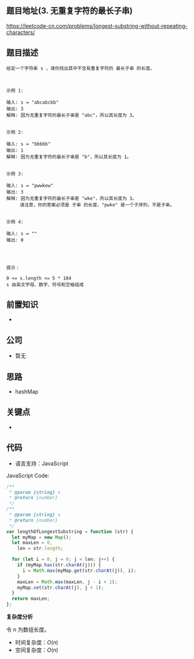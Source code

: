 ## 题目地址(3. 无重复字符的最长子串)

https://leetcode-cn.com/problems/longest-substring-without-repeating-characters/

## 题目描述

```
给定一个字符串 s ，请你找出其中不含有重复字符的 最长子串 的长度。

 

示例 1:

输入: s = "abcabcbb"
输出: 3
解释: 因为无重复字符的最长子串是 "abc"，所以其长度为 3。


示例 2:

输入: s = "bbbbb"
输出: 1
解释: 因为无重复字符的最长子串是 "b"，所以其长度为 1。


示例 3:

输入: s = "pwwkew"
输出: 3
解释: 因为无重复字符的最长子串是 "wke"，所以其长度为 3。
     请注意，你的答案必须是 子串 的长度，"pwke" 是一个子序列，不是子串。


示例 4:

输入: s = ""
输出: 0


 

提示：

0 <= s.length <= 5 * 104
s 由英文字母、数字、符号和空格组成
```

## 前置知识

-

## 公司

- 暂无

## 思路

- hashMap

## 关键点

-

## 代码

- 语言支持：JavaScript

JavaScript Code:

```javascript
/**
 * @param {string} s
 * @return {number}
 */
/**
 * @param {string} s
 * @return {number}
 */
var lengthOfLongestSubstring = function (str) {
  let myMap = new Map();
  let maxLen = 0,
    len = str.length;

  for (let i = 0, j = 0; j < len; j++) {
    if (myMap.has(str.charAt(j))) {
      i = Math.max(myMap.get(str.charAt(j)), i);
    }
    maxLen = Math.max(maxLen, j - i + 1);
    myMap.set(str.charAt(j), j + 1);
  }
  return maxLen;
};
```

**复杂度分析**

令 n 为数组长度。

- 时间复杂度：$O(n)$
- 空间复杂度：$O(n)$
